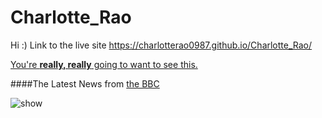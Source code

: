 # Charlotte_Rao
Hi :)
Link to the live site https://charlotterao0987.github.io/Charlotte_Rao/

[You're **really, really** going to want to see this.](www.dailykitten.com)

####The Latest News from [the BBC](www.bbc.com/news)

![show](https://www.google.com/url?sa=i&source=images&cd=&cad=rja&uact=8&ved=2ahUKEwjIgJL4pLnlAhXNc98KHe7uBDIQjRx6BAgBEAQ&url=%2Furl%3Fsa%3Di%26source%3Dimages%26cd%3D%26ved%3D%26url%3Dhttps%253A%252F%252Fwww.pghcitypaper.com%252Fpittsburgh%252Fragtime-at-carnegie-mellon-school-of-drama%252FContent%253Foid%253D2191492%26psig%3DAOvVaw2RQ-kvLpnxx6nwmkzYr98f%26ust%3D1572157302609945&psig=AOvVaw2RQ-kvLpnxx6nwmkzYr98f&ust=1572157302609945)
